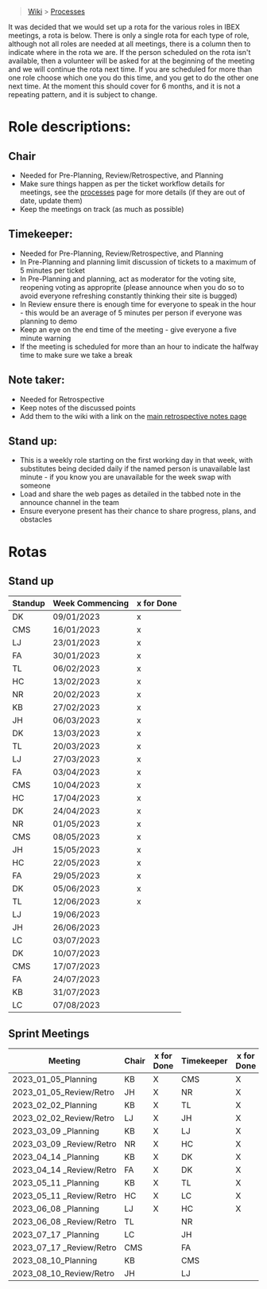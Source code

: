 > [Wiki](Home) > [Processes](Processes)

It was decided that we would set up a rota for the various roles in IBEX meetings, a rota is below. There is only a single rota for each type of role, although not all roles are needed at all meetings, there is a column then to indicate where in the rota we are. If the person scheduled on the rota isn't available, then a volunteer will be asked for at the beginning of the meeting and we will continue the rota next time. If you are scheduled for more than one role choose which one you do this time, and you get to do the other one next time. At the moment this should cover for 6 months, and it is not a repeating pattern, and it is subject to change.

# Role descriptions:
## Chair 
* Needed for Pre-Planning, Review/Retrospective, and Planning
* Make sure things happen as per the ticket workflow details for meetings, see the [processes](Processes) page for more details (if they are out of date, update them)
* Keep the meetings on track (as much as possible)

## Timekeeper:
* Needed for Pre-Planning, Review/Retrospective, and Planning
* In Pre-Planning and planning limit discussion of tickets to a maximum of 5 minutes per ticket
* In Pre-Planning and planning, act as moderator for the voting site, reopening voting as approprite (please announce when you do so to avoid everyone refreshing constantly thinking their site is bugged)
* In Review ensure there is enough time for everyone to speak in the hour - this would be an average of 5 minutes per person if everyone was planning to demo
* Keep an eye on the end time of the meeting - give everyone a five minute warning
* If the meeting is scheduled for more than an hour to indicate the halfway time to make sure we take a break

## Note taker:
* Needed for Retrospective
* Keep notes of the discussed points
* Add them to the wiki with a link on the [main retrospective notes page](Retrospective-Notes)

## Stand up:
* This is a weekly role starting on the first working day in that week, with substitutes being decided daily if the named person is unavailable last minute - if you know you are unavailable for the week swap with someone
* Load and share the web pages as detailed in the tabbed note in the announce channel in the team
* Ensure everyone present has their chance to share progress, plans, and obstacles

# Rotas

## Stand up
 | Standup | Week Commencing | x for Done |
 |--- | --- | --- |
 |DK | 09/01/2023 | x |
 |CMS | 16/01/2023 | x |
 |LJ | 23/01/2023 | x |
 |FA | 30/01/2023 | x |
 |TL | 06/02/2023 | x |
 |HC | 13/02/2023 | x |
 |NR | 20/02/2023 | x |
 |KB | 27/02/2023 | x |
 |JH | 06/03/2023 | x |
 |DK | 13/03/2023 | x |
 |TL | 20/03/2023 | x |
 |LJ | 27/03/2023 | x |
 |FA | 03/04/2023 | x |
 |CMS | 10/04/2023 | x |
 |HC | 17/04/2023 | x |
 |DK | 24/04/2023 | x |
 |NR | 01/05/2023 | x |
 |CMS | 08/05/2023 | x |
 |JH | 15/05/2023 | x |
 |HC | 22/05/2023 | x |
 |FA | 29/05/2023 | x |
 |DK | 05/06/2023 | x |
 |TL | 12/06/2023 | x |
 |LJ | 19/06/2023 | |
 |JH | 26/06/2023 | |
 |LC | 03/07/2023 | |
 |DK | 10/07/2023 | |
 |CMS | 17/07/2023 | |
 |FA | 24/07/2023 | |
 |KB | 31/07/2023 | |
 |LC | 07/08/2023 | |


## Sprint Meetings
| Meeting| Chair | x for Done | Timekeeper | x for Done | Note taker | x for Done |
| ---| --- | --- | ---| --- | --- | --- |
| 2023_01_05_Planning| KB | X | CMS| X | |  |
| 2023_01_05_Review/Retro| JH | X | NR| X | DK| X |
| 2023_02_02_Planning| KB | X | TL| X | |  |
| 2023_02_02_Review/Retro| LJ | X | JH| X | HC| X |
| 2023_03_09 _Planning| KB | X | LJ| X | |  |
| 2023_03_09 _Review/Retro| NR | X | HC| X | JH| X |
| 2023_04_14 _Planning| KB | X | DK| X | |  |
| 2023_04_14 _Review/Retro| FA | X | DK| X | TL| X |
| 2023_05_11 _Planning| KB | X | TL| X | |  |
| 2023_05_11 _Review/Retro| HC | X | LC| X | NR| X |
| 2023_06_08 _Planning| LJ | X | HC| X | |  |
| 2023_06_08 _Review/Retro| TL |  | NR|  | HC|  |
| 2023_07_17 _Planning| LC |  | JH|  | |  |
| 2023_07_17 _Review/Retro| CMS |  | FA|  | LJ| |
| 2023_08_10_Planning| KB |  | CMS|  | |  |
| 2023_08_10_Review/Retro| JH |  | LJ|  | LC|  |

